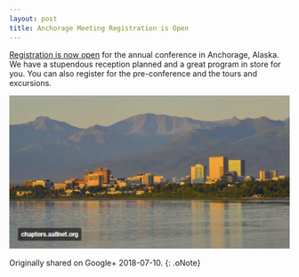 ```yaml
---
layout: post
title: Anchorage Meeting Registration is Open
---
```



[Registration is now open](http://chapters.aallnet.org/westpac/thisyear/index.asp) for the annual conference in Anchorage, Alaska. We have a stupendous reception planned and a great program in store for you. You can also register for the pre-conference and the tours and excursions.

![Anchorage Website](../public/anchorage-meeting.png)

Originally shared on Google+ 2018-07-10.
{: .oNote}
